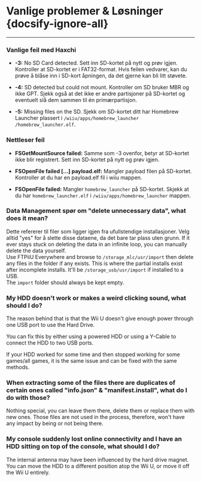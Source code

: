 # Vanlige problemer & Løsninger {docsify-ignore-all}
---
### Vanlige feil med Haxchi

 - **-3:** No SD Card detected. Sett inn SD-kortet på nytt og prøv igjen. Kontroller at SD-kortet er i FAT32-format. Hvis feilen vedvarer, kan du prøve å blåse inn i SD-kort åpningen, da det gjerne kan bli litt støvete.

 - **-4:** SD detected but could not mount. Kontroller om SD bruker MBR og ikke GPT. Sjekk også at det ikke er andre partisjoner på SD-kortet og eventuelt slå dem sammen til én primærpartisjon.

 - **-5:** Missing files on the SD. Sjekk om SD-kortet ditt har Homebrew Launcher plassert i <code>/wiiu<wbr>/apps<wbr>/homebrew_launcher<wbr>/homebrew_launcher.elf</code>.

### Nettleser feil

 - **FSGetMountSource failed:** Samme som -3 ovenfor, betyr at SD-kortet ikke blir registrert. Sett inn SD-kortet på nytt og prøv igjen.

 - **FSOpenFile failed [...] payload.elf:** Mangler payload filen på SD-kortet. Kontroller at du har en payload.elf fil i wiiu mappen.

 - **FSOpenFile failed:** Mangler `homebrew_launcher` på SD-kortet. Skjekk at du har `homebrew_launcher.elf` i <code>/wiiu<wbr>/apps<wbr>/homebrew_launcher</code> mappen.

### Data Management spør om "delete unnecessary data", what does it mean?

Dette refererer til filer som ligger igjen fra ufullstendige installasjoner. Velg alltid "yes" for å slette disse dataene, da det bare tar plass uten grunn. If it ever stays stuck on deleting the data in an infinite loop, you can manually delete the data yourself.  
Use FTPiiU Everywhere and browse to `/storage_mlc/usr/import` then delete any files in the folder if any exists. This is where the partial installs exist after incomplete installs. It'll be `/storage_usb/usr/import` if installed to a USB.  
The `import` folder should always be kept empty.

### My HDD doesn't work or makes a weird clicking sound, what should I do?

The reason behind that is that the Wii U doesn't give enough power through one USB port to use the Hard Drive.

You can fix this by either using a powered HDD or using a Y-Cable to connect the HDD to two USB ports.

If your HDD worked for some time and then stopped working for some games/all games, it is the same issue and can be fixed with the same methods.

### When extracting some of the files there are duplicates of certain ones called "info.json" & "manifest.install", what do I do with those?

Nothing special, you can leave them there, delete them or replace them with new ones. Those files are not used in the process, therefore, won't have any impact by being or not being there.

### My console suddenly lost online connectivity and I have an HDD sitting on top of the console, what should I do?

The internal antenna may have been influenced by the hard drive magnet.  
You can move the HDD to a different position atop the Wii U, or move it off the Wii U entirely.